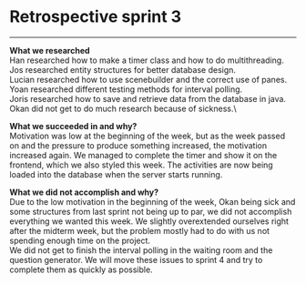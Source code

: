 # Retrospective sprint 3

---

**What we researched** \
Han researched how to make a timer class and how to do multithreading.\
Jos researched entity structures for better database design.\
Lucian researched how to use scenebuilder and the correct use of panes.\
Yoan researched different testing methods for interval polling.\
Joris researched how to save and retrieve data from the database in java.\
Okan did not get to do much research because of sickness.\

**What we succeeded in and why?** \
Motivation was low at the beginning of the week, but as the week passed on 
and the pressure to produce something increased, the motivation increased again.
We managed to complete the timer and show it on the frontend, which we also styled
this week. The activities are now being loaded into the database when the server starts running.


**What we did not accomplish and why?** \
Due to the low motivation in the beginning of the week, Okan being sick and some structures
from last sprint not being up to par, we did not accomplish everything we wanted this week.
We slightly overextended ourselves right after the midterm week, but the problem mostly
had to do with us not spending enough time on the project. \
We did not get to finish the interval polling in the waiting room and the question generator.
We will move these issues to sprint 4 and try to complete them as quickly as possible.
